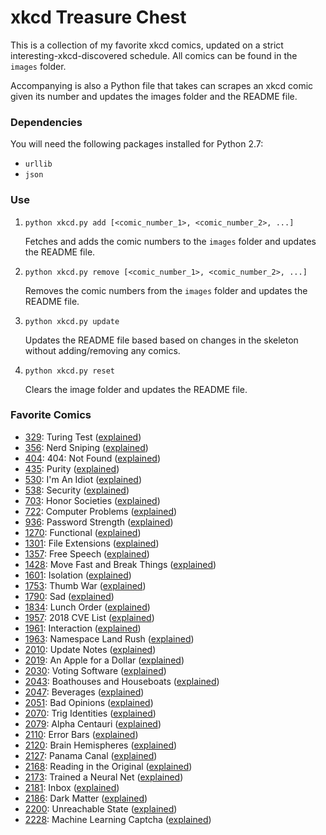 # xkcd Treasure Chest

This is a collection of my favorite xkcd comics, updated on a strict interesting-xkcd-discovered schedule. All comics can be found in the `images` folder.

Accompanying is also a Python file that takes can scrapes an xkcd comic given its number and updates the images folder and the README file.

### Dependencies

You will need the following packages installed for Python 2.7:
* `urllib`
* `json`

### Use

1. `python xkcd.py add [<comic_number_1>, <comic_number_2>, ...]`

   Fetches and adds the comic numbers to the `images` folder and updates the README file.

2. `python xkcd.py remove [<comic_number_1>, <comic_number_2>, ...]`

   Removes the comic numbers from the `images` folder and updates the README file.

3. `python xkcd.py update`

   Updates the README file based based on changes in the skeleton without adding/removing any comics.

4. `python xkcd.py reset`

   Clears the image folder and updates the README file.

### Favorite Comics
* [329](https://xkcd.com/329): Turing Test ([explained](http://www.explainxkcd.com/wiki/index.php/329))
* [356](https://xkcd.com/356): Nerd Sniping ([explained](http://www.explainxkcd.com/wiki/index.php/356))
* [404](https://xkcd.com/404): 404: Not Found ([explained](http://www.explainxkcd.com/wiki/index.php/404))
* [435](https://xkcd.com/435): Purity ([explained](http://www.explainxkcd.com/wiki/index.php/435))
* [530](https://xkcd.com/530): I'm An Idiot ([explained](http://www.explainxkcd.com/wiki/index.php/530))
* [538](https://xkcd.com/538): Security ([explained](http://www.explainxkcd.com/wiki/index.php/538))
* [703](https://xkcd.com/703): Honor Societies ([explained](http://www.explainxkcd.com/wiki/index.php/703))
* [722](https://xkcd.com/722): Computer Problems ([explained](http://www.explainxkcd.com/wiki/index.php/722))
* [936](https://xkcd.com/936): Password Strength ([explained](http://www.explainxkcd.com/wiki/index.php/936))
* [1270](https://xkcd.com/1270): Functional ([explained](http://www.explainxkcd.com/wiki/index.php/1270))
* [1301](https://xkcd.com/1301): File Extensions ([explained](http://www.explainxkcd.com/wiki/index.php/1301))
* [1357](https://xkcd.com/1357): Free Speech ([explained](http://www.explainxkcd.com/wiki/index.php/1357))
* [1428](https://xkcd.com/1428): Move Fast and Break Things ([explained](http://www.explainxkcd.com/wiki/index.php/1428))
* [1601](https://xkcd.com/1601): Isolation ([explained](http://www.explainxkcd.com/wiki/index.php/1601))
* [1753](https://xkcd.com/1753): Thumb War ([explained](http://www.explainxkcd.com/wiki/index.php/1753))
* [1790](https://xkcd.com/1790): Sad ([explained](http://www.explainxkcd.com/wiki/index.php/1790))
* [1834](https://xkcd.com/1834): Lunch Order ([explained](http://www.explainxkcd.com/wiki/index.php/1834))
* [1957](https://xkcd.com/1957): 2018 CVE List ([explained](http://www.explainxkcd.com/wiki/index.php/1957))
* [1961](https://xkcd.com/1961): Interaction ([explained](http://www.explainxkcd.com/wiki/index.php/1961))
* [1963](https://xkcd.com/1963): Namespace Land Rush ([explained](http://www.explainxkcd.com/wiki/index.php/1963))
* [2010](https://xkcd.com/2010): Update Notes ([explained](http://www.explainxkcd.com/wiki/index.php/2010))
* [2019](https://xkcd.com/2019): An Apple for a Dollar ([explained](http://www.explainxkcd.com/wiki/index.php/2019))
* [2030](https://xkcd.com/2030): Voting Software ([explained](http://www.explainxkcd.com/wiki/index.php/2030))
* [2043](https://xkcd.com/2043): Boathouses and Houseboats ([explained](http://www.explainxkcd.com/wiki/index.php/2043))
* [2047](https://xkcd.com/2047): Beverages ([explained](http://www.explainxkcd.com/wiki/index.php/2047))
* [2051](https://xkcd.com/2051): Bad Opinions ([explained](http://www.explainxkcd.com/wiki/index.php/2051))
* [2070](https://xkcd.com/2070): Trig Identities ([explained](http://www.explainxkcd.com/wiki/index.php/2070))
* [2079](https://xkcd.com/2079): Alpha Centauri ([explained](http://www.explainxkcd.com/wiki/index.php/2079))
* [2110](https://xkcd.com/2110): Error Bars ([explained](http://www.explainxkcd.com/wiki/index.php/2110))
* [2120](https://xkcd.com/2120): Brain Hemispheres ([explained](http://www.explainxkcd.com/wiki/index.php/2120))
* [2127](https://xkcd.com/2127): Panama Canal ([explained](http://www.explainxkcd.com/wiki/index.php/2127))
* [2168](https://xkcd.com/2168): Reading in the Original ([explained](http://www.explainxkcd.com/wiki/index.php/2168))
* [2173](https://xkcd.com/2173): Trained a Neural Net ([explained](http://www.explainxkcd.com/wiki/index.php/2173))
* [2181](https://xkcd.com/2181): Inbox ([explained](http://www.explainxkcd.com/wiki/index.php/2181))
* [2186](https://xkcd.com/2186): Dark Matter ([explained](http://www.explainxkcd.com/wiki/index.php/2186))
* [2200](https://xkcd.com/2200): Unreachable State ([explained](http://www.explainxkcd.com/wiki/index.php/2200))
* [2228](https://xkcd.com/2228): Machine Learning Captcha ([explained](http://www.explainxkcd.com/wiki/index.php/2228))
